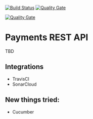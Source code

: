 [![Build Status](https://travis-ci.org/islomar/payments-api.svg)](https://travis-ci.org/islomar/payments-api)
[![Quality Gate](https://sonarcloud.io/api/project_badges/measure?project=com.islomar.payments%3Apayments-api&metric=alert_status)](https://sonarcloud.io/dashboard?id=com.islomar.payments%3Apayments-api)

[![Quality Gate](https://sonarcloud.io/api/project_badges/measure?project=com.islomar.parrotter%3Aparrotter&metric=alert_status)](https://sonarcloud.io/dashboard?id=com.islomar.parrotter%3Aparrotter)

# Payments REST API
TBD

## Integrations
* TravisCI
* SonarCloud


## New things tried:
* Cucumber
